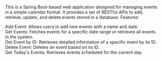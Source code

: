 This is a Spring Boot-based web application designed for managing events in a simple calendar format. It provides a set of RESTful APIs to add, retrieve, update, and delete events stored in a database. Features:

Add Event: Allows users to add new events with a name and date.  
Get Events: Fetches events for a specific date range or retrieves all events in the system.  
Get Event by ID: Retrieves detailed information of a specific event by its ID.  
Delete Event: Deletes an event based on its ID.  
Get Today's Events: Retrieves events scheduled for the current day.
